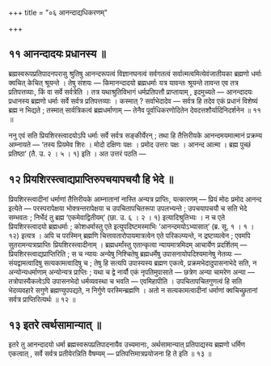 +++
title = "०६ आनन्दाद्यधिकरणम्"

+++

## ११ आनन्दादयः प्रधानस्य ॥

ब्रह्मस्वरूपप्रतिपादनपरासु श्रुतिषु आनन्दरूपत्वं विज्ञानघनत्वं सर्वगतत्वं सर्वात्मत्वमित्येवंजातीयका ब्रह्मणो धर्माः क्वचित् केचित् श्रूयन्ते । तेषु संशयः — किमानन्दादयो ब्रह्मधर्माः यत्र यावन्तः श्रूयन्ते तावन्त एव तत्र प्रतिपत्तव्याः, किं वा सर्वे सर्वत्रेति । तत्र यथाश्रुतिविभागं धर्मप्रतिपत्तौ प्राप्तायाम् , इदमुच्यते — आनन्दादयः प्रधानस्य ब्रह्मणो धर्माः सर्वे सर्वत्र प्रतिपत्तव्याः । कस्मात् ? सर्वाभेदादेव — सर्वत्र हि तदेव एकं प्रधानं विशेष्यं ब्रह्म न भिद्यते ; तस्मात् सार्वत्रिकत्वं ब्रह्मधर्माणाम् — तेनैव पूर्वाधिकरणोदितेन देवदत्तशौर्यादिनिदर्शनेन ॥ ११ ॥

ननु एवं सति प्रियशिरस्त्वादयोऽपि धर्माः सर्वे सर्वत्र सङ्कीर्येरन् ; तथा हि तैत्तिरीयके आनन्दमयमात्मानं प्रक्रम्य आम्नायते — ‘तस्य प्रियमेव शिरः । मोदो दक्षिणः पक्षः । प्रमोद उत्तरः पक्षः । आनन्द आत्मा । ब्रह्म पुच्छं प्रतिष्ठा’ (तै. उ. २ । ५ । १) इति । अत उत्तरं पठति —

## १२ प्रियशिरस्त्वाद्यप्राप्तिरुपचयापचयौ हि भेदे ॥

प्रियशिरस्त्वादीनां धर्माणां तैत्तिरीयके आम्नातानां नास्ति अन्यत्र प्राप्तिः, यत्कारणम् — प्रियं मोदः प्रमोद आनन्द इत्येते — परस्परापेक्षया भोक्त्रन्तरापेक्षया च उपचितापचितरूपा उपलभ्यन्ते ; उपचयापचयौ च सति भेदे सम्भवतः ; निर्भेदं तु ब्रह्म ‘एकमेवाद्वितीयम्’ (छा. उ. ६ । २ । १) इत्यादिश्रुतिभ्यः । न च एते प्रियशिरस्त्वादयो ब्रह्मधर्माः ; कोशधर्मास्तु एते इत्युपदिष्टमस्माभिः ‘आनन्दमयोऽभ्यासात्’ (ब्र. सू. १ । १ । १२) इत्यत्र । अपि च परस्मिन् ब्रह्मणि चित्तावतारोपायमात्रत्वेन एते परिकल्प्यन्ते, न द्रष्टव्यत्वेन ; एवमपि सुतरामन्यत्राप्राप्तिः प्रियशिरस्त्वादीनाम् । ब्रह्मधर्मांस्तु एतान्कृत्वा न्यायमात्रमिदम् आचार्येण प्रदर्शितम् — प्रियशिरस्त्वाद्यप्राप्तिरिति ; स च न्यायः अन्येषु निश्चितेषु ब्रह्मधर्मेषु उपासनायोपदिश्यमानेषु नेतव्यः — संयद्वामत्वादिषु सत्यकामत्वादिषु च ; तेषु हि सत्यपि उपास्यस्य ब्रह्मण एकत्वे, प्रक्रमभेदादुपासनाभेदे सति, न अन्योन्यधर्माणाम् अन्योन्यत्र प्राप्तिः ; यथा च द्वे नार्यौ एकं नृपतिमुपासाते — छत्रेण अन्या चामरेण अन्या — तत्रोपास्यैकत्वेऽपि उपासनभेदो धर्मव्यवस्था च भवति — एवमिहापीति । उपचितापचितगुणत्वं हि सति भेदव्यवहारे सगुणे ब्रह्मण्युपपद्यते, न निर्गुणे परस्मिन्ब्रह्मणि । अतो न सत्यकामत्वादीनां धर्माणां क्वचिच्छ्रुतानां सर्वत्र प्राप्तिरित्यर्थः ॥ १२ ॥

## १३ इतरे त्वर्थसामान्यात् ॥

इतरे तु आनन्दादयो धर्मा ब्रह्मस्वरूपप्रतिपादनायैव उच्यमानाः, अर्थसामान्यात् प्रतिपाद्यस्य ब्रह्मणो धर्मिण एकत्वात् , सर्वे सर्वत्र प्रतीयेरन्निति वैषम्यम् — प्रतिपत्तिमात्रप्रयोजना हि ते इति ॥ १३ ॥
